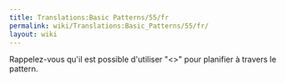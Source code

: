 ```yaml
---
title: Translations:Basic Patterns/55/fr
permalink: wiki/Translations:Basic_Patterns/55/fr/
layout: wiki
---
```


Rappelez-vous qu'il est possible d'utiliser "\<\>" pour planifier à
travers le pattern.
